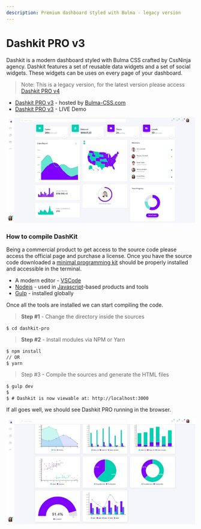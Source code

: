```yaml
---
description: Premium dashboard styled with Bulma - legacy version
---
```


# Dashkit PRO v3

Dashkit is a modern dashboard styled with Bulma CSS crafted by CssNinja agency. Dashkit features a set of reusable data widgets and a set of social widgets. These widgets can be uses on every page of your dashboard.

> Note: This is a legacy version, for the latest version please access [Dashkit PRO v4](dashkit-pro.md)

* [Dashkit PRO v3](https://bulma-css.com/dashkit/) - hosted by [Bulma-CSS.com](https://bulma-css.com/)
* [Dashkit PRO v3](https://dashkit-pro.bulma-css.com/) - LIVE Demo

![Dashkit v3 - Bulma Dashboard.](../../.gitbook/assets/dashkit-v3-bulma-css.jpg)

### How to compile DashKit <a id="how-to-compile-dashkit"></a>

Being a commercial product to get access to the source code please access the official page and purchase a license. Once you have the source code downloaded a [minimal programming kit](https://docs.appseed.us/content/tutorials/minimal-programming-kit) should be properly installed and accessible in the terminal.

* A modern editor - [VSCode](https://code.visualstudio.com/)​
* ​[Nodejs](https://nodejs.org/en/) - used in [Javascript](https://developer.mozilla.org/en-US/docs/Web/JavaScript)-based products and tools
* [Gulp](https://gulpjs.com/) - installed globally 

Once all the tools are installed we can start compiling the code.

> **Step \#1** - Change the directory inside the sources

```text
$ cd dashkit-pro
```

> **Step \#2** - Install modules via NPM or Yarn

```text
$ npm install
// OR
$ yarn
```

> Step \#3 - Compile the sources and generate the HTML files

```text
$ gulp dev
$ 
$ # Dashkit is now viewable at: http://localhost:3000
```

 If all goes well, we should see Dashkit PRO running in the browser.

![Dashkit v3 - Bulma Charts. ](../../.gitbook/assets/dashkit-v3-bulma-css-charts.jpg)

